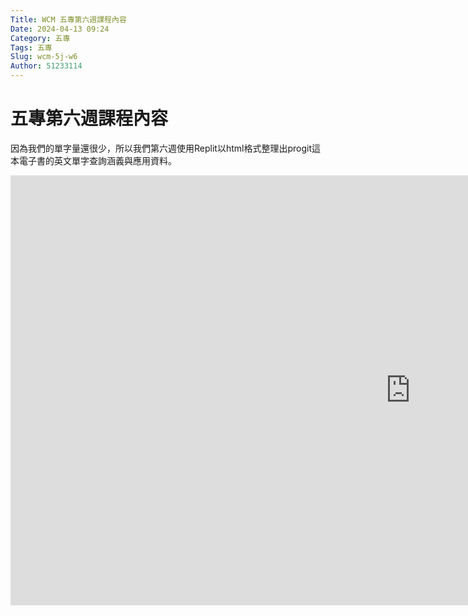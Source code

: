 ```yaml
---
Title: WCM 五專第六週課程內容
Date: 2024-04-13 09:24
Category: 五專
Tags: 五專
Slug: wcm-5j-w6
Author: 51233114
---
```


<!-- PELICAN_END_SUMMARY -->

# 五專第六週課程內容

因為我們的單字量還很少，所以我們第六週使用Replit以html格式整理出progit這本電子書的英文單字查詢涵義與應用資料。
<iframe width="1280" height="688" src="https://www.youtube.com/embed/FrbVY2iqnOM" title="" frameborder="0" allow="accelerometer; autoplay; clipboard-write; encrypted-media; gyroscope; picture-in-picture; web-share" referrerpolicy="strict-origin-when-cross-origin" allowfullscreen></iframe>